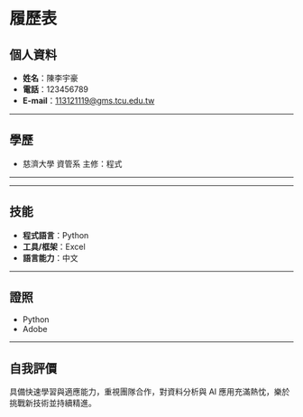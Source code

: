 
# 履歷表

## 個人資料
- **姓名**：陳李宇豪  
- **電話**：123456789
- **E-mail**：113121119@gms.tcu.edu.tw

---

## 學歷
- 慈濟大學 資管系
  主修：程式

---

---

## 技能
- **程式語言**：Python  
- **工具/框架**：Excel
- **語言能力**：中文

---

## 證照
- Python
- Adobe

---

## 自我評價
具備快速學習與適應能力，重視團隊合作，對資料分析與 AI 應用充滿熱忱，樂於挑戰新技術並持續精進。
